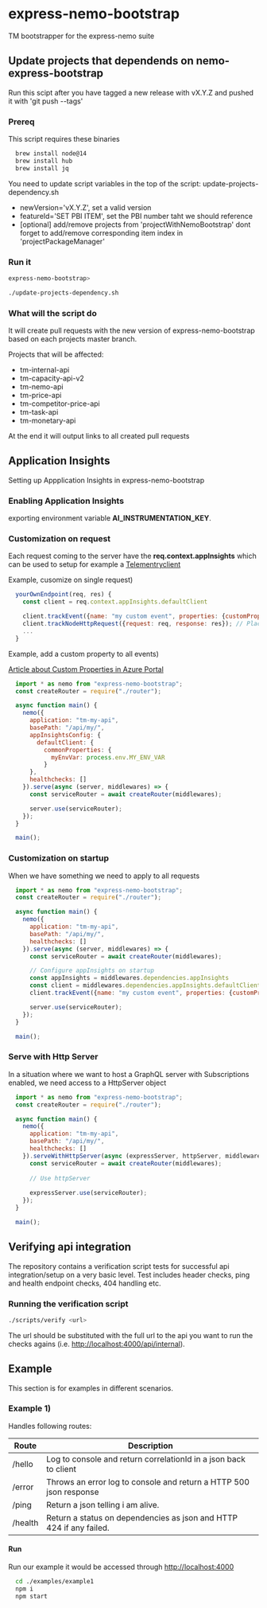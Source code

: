 # express-nemo-bootstrap

TM bootstrapper for the express-nemo suite

## Update projects that dependends on nemo-express-bootstrap

Run this scipt after you have tagged a new release with vX.Y.Z and pushed it with 'git push --tags'

### Prereq

This script requires these binaries

````bash
  brew install node@14
  brew install hub
  brew install jq
````

You need to update script variables in the top of the script: update-projects-dependency.sh

* newVersion='vX.Y.Z', set a valid version
* featureId='SET PBI ITEM', set the PBI number taht we should reference
* [optional] add/remove projects from 'projectWithNemoBootstrap' dont forget to add/remove corresponding item index in 'projectPackageManager'

### Run it

````bash
express-nemo-bootstrap>

./update-projects-dependency.sh
````

### What will the script do

It will create pull requests with the new version of express-nemo-bootstrap based on each projects master branch.

Projects that will be affected:

* tm-internal-api
* tm-capacity-api-v2
* tm-nemo-api
* tm-price-api
* tm-competitor-price-api
* tm-task-api
* tm-monetary-api

At the end it will output links to all created pull requests

## Application Insights

Setting up Appplication Insights in express-nemo-bootstrap

### Enabling Application Insights

exporting environment variable __AI_INSTRUMENTATION_KEY__.

### Customization on request

Each request coming to the server have the  __req.context.appInsights__ which can be used to setup for example a [Telementryclient](https://docs.microsoft.com/en-us/azure/azure-monitor/app/nodejs#telemetryclient-api)

Example, cusomize on single request)

```js
  yourOwnEndpoint(req, res) {
    const client = req.context.appInsights.defaultClient

    client.trackEvent({name: "my custom event", properties: {customProperty: "custom property value"}});
    client.trackNodeHttpRequest({request: req, response: res}); // Place at the beginning of your request handler
    ...
  }

````

Example, add a custom property to all events)

[Article about Custom Properties in Azure Portal](https://camerondwyer.com/2020/05/26/how-to-use-application-insights-custom-properties-in-azure-monitor-log-kusto-queries/)

```js
  import * as nemo from "express-nemo-bootstrap";
  const createRouter = require("./router");

  async function main() {
    nemo({
      application: "tm-my-api",
      basePath: "/api/my/",
      appInsightsConfig: {
        defaultClient: {
          commonProperties: {
            myEnvVar: process.env.MY_ENV_VAR
          }
      },
      healthchecks: []
    }).serve(async (server, middlewares) => {
      const serviceRouter = await createRouter(middlewares);

      server.use(serviceRouter);
    });
  }

  main();
````

### Customization on startup

When we have something we need to apply to all requests

```js
  import * as nemo from "express-nemo-bootstrap";
  const createRouter = require("./router");

  async function main() {
    nemo({
      application: "tm-my-api",
      basePath: "/api/my/",
      healthchecks: []
    }).serve(async (server, middlewares) => {
      const serviceRouter = await createRouter(middlewares);

      // Configure appInsights on startup
      const appInsights = middlewares.dependencies.appInsights
      const client = middlewares.dependencies.appInsights.defaultClient
      client.trackEvent({name: "my custom event", properties: {customProperty: "custom property value"}});

      server.use(serviceRouter);
    });
  }

  main();
````

### Serve with Http Server

In a situation where we want to host a GraphQL server with Subscriptions enabled, we need access to a HttpServer object

```js
  import * as nemo from "express-nemo-bootstrap";
  const createRouter = require("./router");

  async function main() {
    nemo({
      application: "tm-my-api",
      basePath: "/api/my/",
      healthchecks: []
    }).serveWithHttpServer(async (expressServer, httpServer, middlewares) => {
      const serviceRouter = await createRouter(middlewares);
      
      // Use httpServer
      
      expressServer.use(serviceRouter);
    });
  }

  main();
````


## Verifying api integration

The repository contains a verification script tests for successful api integration/setup on a very basic level.
Test includes header checks, ping and health endpoint checks, 404 handling etc.

### Running the verification script

```bash
./scripts/verify <url>
```

The url should be substituted with the full url to the api you want to run the checks agains (i.e. <http://localhost:4000/api/internal>).

## Example

This section is for examples in different scenarios.

### Example 1)

Handles following routes:

| Route   | Description                                                         |
| ------- | ------------------------------------------------------------------- |
| /hello  | Log to console and return correlationId in a json back to client    |
| /error  | Throws an error log to console and return a HTTP 500 json response  |
| /ping   | Return a json telling i am alive.                                   |
| /health | Return a status on dependencies as json and HTTP 424 if any failed. |

#### Run

Run our example it would be accessed through <http://localhost:4000>

```bash
  cd ./examples/example1
  npm i
  npm start
```
